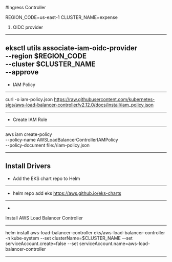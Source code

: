 #Ingress Controller

REGION_CODE=us-east-1
CLUSTER_NAME=expense
1. OIDC provider


---
eksctl utils associate-iam-oidc-provider \
    --region $REGION_CODE \
    --cluster $CLUSTER_NAME \
    --approve
---

* IAM Policy

---
curl -o iam-policy.json https://raw.githubusercontent.com/kubernetes-sigs/aws-load-balancer-controller/v2.12.0/docs/install/iam_policy.json

---

* Create IAM Role

---
aws iam create-policy \
    --policy-name AWSLoadBalancerControllerIAMPolicy \
    --policy-document file://iam-policy.json

---

## Install Drivers

* Add the EKS chart repo to Helm
---
* helm repo add eks https://aws.github.io/eks-charts
---

* 
Install AWS Load Balancer Controller

---
helm install aws-load-balancer-controller eks/aws-load-balancer-controller -n kube-system --set clusterName=$CLUSTER_NAME --set serviceAccount.create=false --set serviceAccount.name=aws-load-balancer-controller

---

